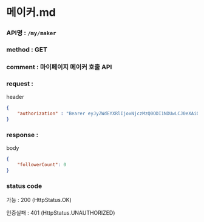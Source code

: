 # 메이커.md
### API명 : `/my/maker`

### method : GET

### comment : 마이페이지 메이커 호출 API

### request :

header
~~~json
{
    "authorization" : "Bearer eyJyZWdEYXRlIjoxNjczMzQ0ODI1NDUwLCJ0eXAiOiJKV1QiLCJhbGciOiJIUzM4NCJ9.eyJ1c2VyTnVtIjoyLCJuaWNrTmFtZSI6IuyghOq1reuFuOyYiOyekOuekSIsImxvZ2luVGltZSI6IjIwMjMtMDEtMTAgMTk6MDA6MjUiLCJleHAiOjE3MDQ4ODA4MjV9.vEOIq_mUubp0oItnHidwjDYKgsp4W3IaLZjMpPdf1IQhghuN2Oemuklx9y2EFZRh"
}
~~~

### response :

body
~~~json
{
    "followerCount": 0
}
~~~

### status code
가능 : 200 (HttpStatus.OK)

인증실패 : 401 (HttpStatus.UNAUTHORIZED)